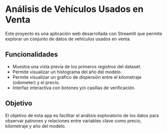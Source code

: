 # Análisis de Vehículos Usados en Venta

Este proyecto es una aplicación web desarrollada con Streamlit que permite explorar un conjunto de datos de vehículos usados en venta.

## Funcionalidades

- Muestra una vista previa de los primeros registros del dataset.
- Permite visualizar un histograma del año del modelo.
- Permite visualizar un gráfico de dispersión entre el kilometraje (odometer) y el precio.
- Interfaz interactiva con botones y/o casillas de verificación.

## Objetivo

El objetivo de esta app es facilitar el análisis exploratorio de los datos para observar patrones y relaciones entre variables clave como precio, kilometraje y año del modelo.